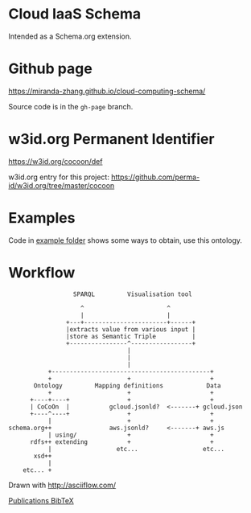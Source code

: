 # Cloud IaaS Schema

Intended as a Schema.org extension.

# Github page

https://miranda-zhang.github.io/cloud-computing-schema/

Source code is in the `gh-page` branch.

# w3id.org Permanent Identifier

https://w3id.org/cocoon/def

w3id.org entry for this project:
https://github.com/perma-id/w3id.org/tree/master/cocoon

# Examples

Code in [example folder](example/) shows some ways to obtain, use this ontology.

# Workflow

```
                  SPARQL         Visualisation tool

                    ^                       ^
                    |                       |
                +---+-----------------------+------+
                |extracts value from various input |
                |store as Semantic Triple          |
                +----------------^-----------------+
                                 |
                                 |
                                 |
           +--------------------------------------------+
           +                     +                      +
       Ontology         Mapping definitions            Data
           +                     +                      +
      +----+----+                +                      +
      | CoCoOn  |           gcloud.jsonld?  <-------+ gcloud.json
      +----^----+                +                      +
           |                     +                      +
schema.org++                aws.jsonld?     <-------+ aws.js
           | using/              +                      +
      rdfs++ extending           +                      +
           |                  etc...                  etc...
       xsd++
           |
    etc... +

```

Drawn with http://asciiflow.com/

[Publications BibTeX](BibTeX.md)
